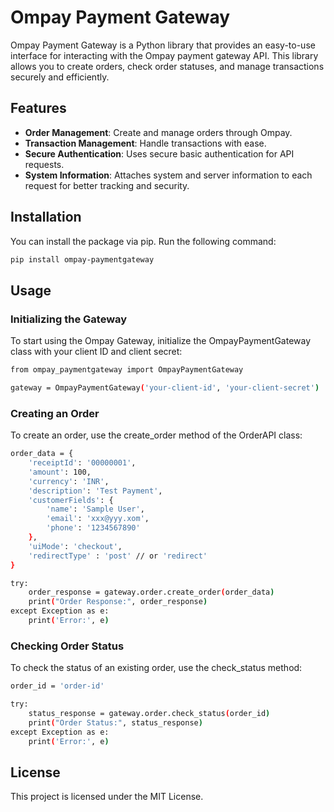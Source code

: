 # Ompay Payment Gateway

Ompay Payment Gateway is a Python library that provides an easy-to-use interface for interacting with the Ompay payment gateway API. This library allows you to create orders, check order statuses, and manage transactions securely and efficiently.

## Features

- **Order Management**: Create and manage orders through Ompay.
- **Transaction Management**: Handle transactions with ease.
- **Secure Authentication**: Uses secure basic authentication for API requests.
- **System Information**: Attaches system and server information to each request for better tracking and security.

## Installation

You can install the package via pip. Run the following command:

```bash
pip install ompay-paymentgateway
```

## Usage

### Initializing the Gateway

To start using the Ompay Gateway, initialize the OmpayPaymentGateway class with your client ID and client secret:

```bash
from ompay_paymentgateway import OmpayPaymentGateway

gateway = OmpayPaymentGateway('your-client-id', 'your-client-secret')
```

### Creating an Order

To create an order, use the create_order method of the OrderAPI class:

```bash
order_data = {
    'receiptId': '00000001',
    'amount': 100,
    'currency': 'INR',
    'description': 'Test Payment',
    'customerFields': {
        'name': 'Sample User',
        'email': 'xxx@yyy.xom',
        'phone': '1234567890'
    },
    'uiMode': 'checkout',
    'redirectType' : 'post' // or 'redirect'
}

try:
    order_response = gateway.order.create_order(order_data)
    print("Order Response:", order_response)
except Exception as e:
    print('Error:', e)
```

### Checking Order Status

To check the status of an existing order, use the check_status method:

```bash
order_id = 'order-id'

try:
    status_response = gateway.order.check_status(order_id)
    print("Order Status:", status_response)
except Exception as e:
    print('Error:', e)
```

## License

This project is licensed under the MIT License.
